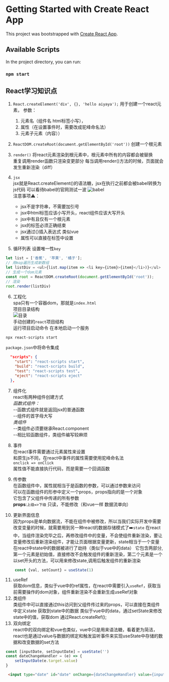 # Getting Started with Create React App

This project was bootstrapped with [Create React App](https://github.com/facebook/create-react-app).

## Available Scripts

In the project directory, you can run:

### `npm start`

## React学习知识点

1. `React.createElement('div', {}, 'hello aiyaya');` 
用于创建一个react元素，
参数：
    1. 元素名（组件名 html标签小写），
    2. 属性（在设置事件时，需要改成驼峰命名法）
    3. 元素子元素（内容））

2. `ReactDOM.createRoot(document.getElementById('root'))`
创建一个根元素

3. `render()`
将react元素渲染到根元素中，根元素中所有的内容都会被替换  
重复调用render函数只渲染变更部分 
每当调用render()方法的时候，页面就会发生重新渲染（diff）

4. `jsx`  
jsx就是React.createElement()的语法糖，jsx在执行之前都会被babel转换为js代码 
可以看待babel的官网测试一波
![babel](https://aiyaya122.oss-cn-hangzhou.aliyuncs.com/babel.jpg)  
注意事项⚠️：
    - jsx不是字符串，不需要加引号
    - jsx中html标签应该小写开头，react组件应该大写开头
    - jsx中有且仅有一个根元素
    - jsx的标签必须正确结束
    - jsx通过{}插入表达式 类似vue
    - 属性可以直接在标签中设置

5. 循环列表 
设置唯一性`key`
```javascript
let list = ['香蕉', '苹果', '橘子'];
// 用map遍历生成新数组
let listDiv = <ul>{list.map(item => <li key={item}>{item}</li>)}</ul>
// 生成一个dom元素
const root = ReactDOM.createRoot(document.getElementById('root'));
// 渲染
root.render(listDiv)
```
6. 工程化  
spa只有一个容器dom，那就是`index.html`  
项目目录结构  
![目录](https://aiyaya122.oss-cn-hangzhou.aliyuncs.com/%E7%9B%AE%E5%BD%95.jpg)  
手动创建的`react`项目结构  
运行项目启动命令 在本地启动一个服务  
```bash
npx react-scripts start
```  
`package.json`中将命令集成
```json
  "scripts": {
    "start": "react-scripts start",
    "build": "react-scripts build",
    "test": "react-scripts test",
    "eject": "react-scripts eject"
  },
```
7. 组件化  
react有两种组件创建方式  
*函数式组件：*  
    --函数式组件就是返回jsx的普通函数  
    --组件的首字母大写  
*类组件*  
    --类组件必须要继承React.component  
    --相比较函数组件，类组件编写较麻烦  

8. 事件  
在react事件需要通过元素属性来设置  
和原生js不同，在react中事件的属性需要使用驼峰命名法  
`onclick => onClick`  
属性值不能直接执行代码，而是需要一个回调函数  
9. 传参数  
在函数组件中，属性就相当于是函数的参数，可以通过参数来访问  
可以在函数组件的形参中定义一个props，props指向的是一个对象  
它包含了父组件中传递的所有参数  
**props**:`上级=>下级` 只读，不能修改（和vue一样 数据流单向） 
10. 更新界面信息  
因为props是单向数据流，不能在组件中被修改，所以当我们实际开发中需要改变变量的时候，就需要用到另一种react的数据存储模式了➡️`state`
在react中，当组件渲染完毕之后，再修改组件中的变量，不会使组件重新渲染，要让变量修改后重新渲染组件，才能让页面根据变量更新，state相当于一个变量 在react中state中的数据被进行了劫持（类似于vue中的data）
它包含两部分,第一个元素是初始值，直接修改不会触发组件的重新渲染，第二个元素是一个以set开头的方法，可以用来修改state,调用后触发组件的重新渲染  
```javascript
    const {val, setCount} = useState(1)
```  
11. useRef  
获取dom信息，类似于vue中的ref属性，在react中需要引入`useRef`，获取当前需要操作的dom对象，组件重新渲染不会重新生成useRef对象  
12. 类组件  
 类组件中可以直接通过this访问到父组件传过来的props，可以直接在类组件中定义state 获取到state中的数据 类似于vue中的data，通过setState来修改state中的值，获取dom 通过React.createRef();  
13. 双向绑定  
react中的双向绑定和vue也类似，vue中只是用来语法糖，看着更为简洁，react也是通过value与数据的绑定和触发监听事件来实现useState中存储的数据和改变数据的set方法  
```javascript
const [inputDate, setInputDate] = useState('')
const dateChangeHandler = (e) => {
    setInputDate(e.target.value)
}
```
```html
 <input type="date" id="date" onChange={dateChangeHandler} value={inputDate}></input>
```









    






